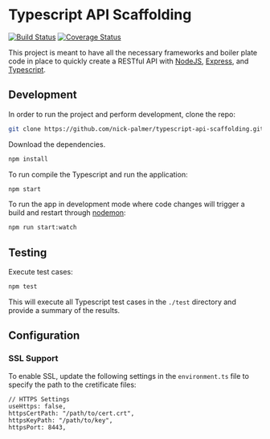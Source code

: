 # Typescript API Scaffolding

[![Build Status](https://travis-ci.org/nick-palmer/typescript-api-scaffolding.svg?branch=master)](https://travis-ci.org/nick-palmer/typescript-api-scaffolding)
[![Coverage Status](https://coveralls.io/repos/github/nick-palmer/typescript-api-scaffolding/badge.svg?branch=master)](https://coveralls.io/github/nick-palmer/typescript-api-scaffolding?branch=master)


This project is meant to have all the necessary frameworks and boiler plate code in place to quickly create a RESTful API with [NodeJS](https://nodejs.org/en/about/), [Express](https://www.npmjs.com/package/express), and [Typescript](https://www.typescriptlang.org/).

## Development

In order to run the project and perform development, clone the repo:

```bash
git clone https://github.com/nick-palmer/typescript-api-scaffolding.git
```

Download the dependencies.

```bash
npm install
```

To run compile the Typescript and run the application:

```bash
npm start
```

To run the app in development mode where code changes will trigger a build and restart through [nodemon](https://www.npmjs.com/package/nodemon):

```bash
npm run start:watch
```

## Testing

Execute test cases:

```bash
npm test
```

This will execute all Typescript test cases in the `./test` directory and provide a summary of the results.

## Configuration

### SSL Support

To enable SSL, update the following settings in the `environment.ts` file to specify the path to the cretificate files:

```
// HTTPS Settings
useHttps: false,
httpsCertPath: "/path/to/cert.crt",
httpsKeyPath: "/path/to/key",
httpsPort: 8443,
```